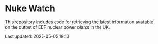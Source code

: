 # Nuke Watch

This repository includes code for retrieving the latest information available on the output of EDF nuclear power plants in the UK.

Last updated: 2025-05-05 18:13